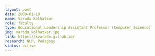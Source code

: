 ```yaml
---
layout: post
date: 2000-01-10
name: Varada Kolhatkar
role: faculty
type: Educational Leadership Assistant Professor (Computer Science)
img: varada_kolhatkar.jpg
link: https://kvarada.github.io/
research: NLP, Pedagogy
status: active
---
```

